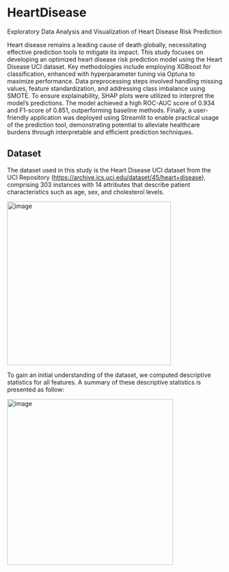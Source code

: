 # HeartDisease
Exploratory Data Analysis and Visualization of Heart Disease Risk Prediction

Heart disease remains a leading cause of death globally, necessitating effective prediction tools to mitigate its impact. This study focuses on developing an optimized heart disease risk prediction model using the Heart Disease UCI dataset. Key methodologies include employing XGBoost for classification, enhanced with hyperparameter tuning via Optuna to maximize performance. Data preprocessing steps involved handling missing values, feature standardization, and addressing class imbalance using SMOTE. To ensure explainability, SHAP plots were utilized to interpret the model’s predictions. The model achieved a high ROC-AUC score of 0.934 and F1-score of 0.851, outperforming baseline methods. Finally, a user-friendly application was deployed using Streamlit to enable practical usage of the prediction tool, demonstrating potential to alleviate healthcare burdens through interpretable and efficient prediction techniques.

## Dataset
The dataset used in this study is the Heart Disease UCI dataset from the UCI Repository (https://archive.ics.uci.edu/dataset/45/heart+disease), comprising 303 instances with 14 attributes that describe patient characteristics such as age, sex, and cholesterol levels.

<img width="383" alt="image" src="https://github.com/user-attachments/assets/695f4386-65ad-43c2-bed4-bd8e1ce2a9e2" />

To gain an initial understanding of the dataset, we computed descriptive statistics for all features. A summary of these descriptive statistics is presented as follow:

<img width="388" alt="image" src="https://github.com/user-attachments/assets/34d240bd-818d-4f1c-89ce-514ac93ba3cc" />

